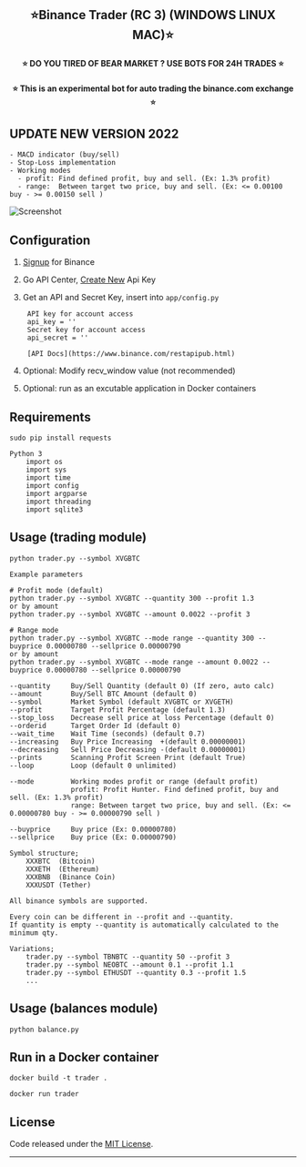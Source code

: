 <h2 align="center">⭐️Binance Trader (RC 3) (WINDOWS LINUX MAC)⭐️</h2>

<h4 align="center">⭐️ DO YOU TIRED OF BEAR MARKET ? USE BOTS FOR 24H TRADES ⭐️</h4>
  
<h4 align="center">⭐️ This is an experimental bot for auto trading the binance.com exchange ⭐️</h4>
    
## UPDATE NEW VERSION 2022
 
    - MACD indicator (buy/sell)
    - Stop-Loss implementation
    - Working modes
      - profit: Find defined profit, buy and sell. (Ex: 1.3% profit)
      - range:  Between target two price, buy and sell. (Ex: <= 0.00100 buy - >= 0.00150 sell )
      
   
![Screenshot](https://github.com/seeememagaiin/BINANCE-Auto-Trader-MACD-indicator-buy-sell-2022/blob/main/img/example.png)

## Configuration

1. [Signup](https://www.binance.com/) for Binance
2. Go API Center, [Create New](https://www.binance.com/) Api Key

5. Get an API and Secret Key, insert into `app/config.py`

        API key for account access
        api_key = ''
        Secret key for account access 
        api_secret = ''

        [API Docs](https://www.binance.com/restapipub.html)

6. Optional: Modify recv_window value (not recommended)

7. Optional: run as an excutable application in Docker containers


## Requirements

    sudo pip install requests

    Python 3
        import os
        import sys
        import time
        import config
        import argparse
        import threading
        import sqlite3

## Usage (trading module)

    python trader.py --symbol XVGBTC

    Example parameters

    # Profit mode (default)
    python trader.py --symbol XVGBTC --quantity 300 --profit 1.3
    or by amount
    python trader.py --symbol XVGBTC --amount 0.0022 --profit 3

    # Range mode
    python trader.py --symbol XVGBTC --mode range --quantity 300 --buyprice 0.00000780 --sellprice 0.00000790
    or by amount
    python trader.py --symbol XVGBTC --mode range --amount 0.0022 --buyprice 0.00000780 --sellprice 0.00000790

    --quantity     Buy/Sell Quantity (default 0) (If zero, auto calc)
    --amount       Buy/Sell BTC Amount (default 0)
    --symbol       Market Symbol (default XVGBTC or XVGETH)
    --profit       Target Profit Percentage (default 1.3)
    --stop_loss    Decrease sell price at loss Percentage (default 0)
    --orderid      Target Order Id (default 0)
    --wait_time    Wait Time (seconds) (default 0.7)
    --increasing   Buy Price Increasing  +(default 0.00000001)
    --decreasing   Sell Price Decreasing -(default 0.00000001)
    --prints       Scanning Profit Screen Print (default True)
    --loop         Loop (default 0 unlimited)

    --mode         Working modes profit or range (default profit)
                   profit: Profit Hunter. Find defined profit, buy and sell. (Ex: 1.3% profit)
                   range: Between target two price, buy and sell. (Ex: <= 0.00000780 buy - >= 0.00000790 sell )

    --buyprice     Buy price (Ex: 0.00000780)
    --sellprice    Buy price (Ex: 0.00000790)

    Symbol structure;
        XXXBTC  (Bitcoin)
        XXXETH  (Ethereum)
        XXXBNB  (Binance Coin)
        XXXUSDT (Tether)

    All binance symbols are supported.

    Every coin can be different in --profit and --quantity.
    If quantity is empty --quantity is automatically calculated to the minimum qty.

    Variations;
        trader.py --symbol TBNBTC --quantity 50 --profit 3
        trader.py --symbol NEOBTC --amount 0.1 --profit 1.1
        trader.py --symbol ETHUSDT --quantity 0.3 --profit 1.5
        ...

## Usage (balances module)

    python balance.py

## Run in a Docker container

    docker build -t trader .

    docker run trader



## License

Code released under the [MIT License](https://opensource.org/licenses/MIT).

---
